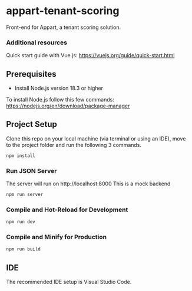 # appart-tenant-scoring
Front-end for Appart, a tenant scoring solution.

### Additional resources
Quick start guide with Vue.js: https://vuejs.org/guide/quick-start.html  

## Prerequisites 

- Install Node.js version 18.3 or higher

To install Node.js follow this few commands: https://nodejs.org/en/download/package-manager  

## Project Setup
Clone this repo on your local machine (via terminal or using an IDE), move to the project folder and run the following 3 commands.

```sh
npm install
```
### Run JSON Server

The server will run on http://localhost:8000
This is a mock backend

```sh
npm run server
```

### Compile and Hot-Reload for Development

```sh
npm run dev
```
### Compile and Minify for Production

```sh
npm run build
```
## IDE
The recommended IDE setup is Visual Studio Code.
